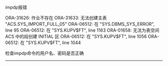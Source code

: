 impdp报错

ORA-31626: 作业不存在
ORA-31633: 无法创建主表 "ACS.SYS_IMPORT_FULL_05"
ORA-06512: 在 "SYS.DBMS_SYS_ERROR", line 95
ORA-06512: 在 "SYS.KUPV$FT", line 1163
ORA-01658: 无法为表空间 ACS 中的段创建 INITIAL 区
ORA-06512: 在 "SYS.KUPV$FT", line 1056
ORA-06512: 在 "SYS.KUPV$FT", line 1044



检查impdp命令的用户名、密码是否正确

---